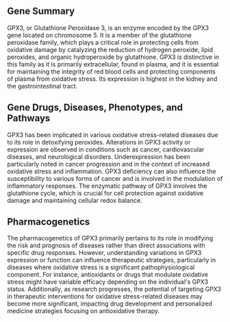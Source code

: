## Gene Summary
GPX3, or Glutathione Peroxidase 3, is an enzyme encoded by the GPX3 gene located on chromosome 5. It is a member of the glutathione peroxidase family, which plays a critical role in protecting cells from oxidative damage by catalyzing the reduction of hydrogen peroxide, lipid peroxides, and organic hydroperoxide by glutathione. GPX3 is distinctive in this family as it is primarily extracellular, found in plasma, and it is essential for maintaining the integrity of red blood cells and protecting components of plasma from oxidative stress. Its expression is highest in the kidney and the gastrointestinal tract.

## Gene Drugs, Diseases, Phenotypes, and Pathways
GPX3 has been implicated in various oxidative stress-related diseases due to its role in detoxifying peroxides. Alterations in GPX3 activity or expression are observed in conditions such as cancer, cardiovascular diseases, and neurological disorders. Underexpression has been particularly noted in cancer progression and in the context of increased oxidative stress and inflammation. GPX3 deficiency can also influence the susceptibility to various forms of cancer and is involved in the modulation of inflammatory responses. The enzymatic pathway of GPX3 involves the glutathione cycle, which is crucial for cell protection against oxidative damage and maintaining cellular redox balance.

## Pharmacogenetics
The pharmacogenetics of GPX3 primarily pertains to its role in modifying the risk and prognosis of diseases rather than direct associations with specific drug responses. However, understanding variations in GPX3 expression or function can influence therapeutic strategies, particularly in diseases where oxidative stress is a significant pathophysiological component. For instance, antioxidants or drugs that modulate oxidative stress might have variable efficacy depending on the individual's GPX3 status. Additionally, as research progresses, the potential of targeting GPX3 in therapeutic interventions for oxidative stress-related diseases may become more significant, impacting drug development and personalized medicine strategies focusing on antioxidative therapy.